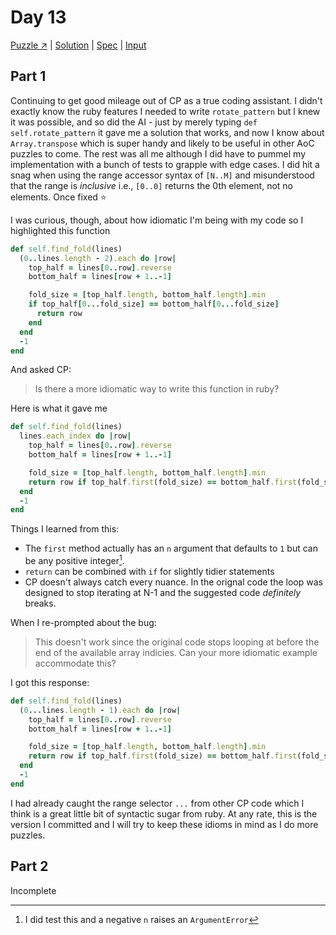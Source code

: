 # Day 13

[Puzzle ↗️](https://adventofcode.com/2023/day/13) |
[Solution](../lib/day13.rb) |
[Spec](../spec/day13_spec.rb) |
[Input](../input/day13.txt)

## Part 1

Continuing to get good mileage out of CP as a true coding assistant. I didn't exactly know the ruby features I needed to
write `rotate_pattern` but I knew it was possible, and so did the AI - just by merely typing `def self.rotate_pattern`
it gave me a solution that works, and now I know about `Array.transpose` which is super handy and likely to be useful in
other AoC puzzles to come. The rest was all me although I did have to pummel my implementation with a bunch of tests to
grapple with edge cases. I did hit a snag when using the range accessor syntax of `[N..M]` and misunderstood that the
range is _inclusive_ i.e., `[0..0]` returns the 0th element, not no elements. Once fixed ⭐

I was curious, though, about how idiomatic I'm being with my code so I highlighted this function

```ruby
def self.find_fold(lines)
  (0..lines.length - 2).each do |row|
    top_half = lines[0..row].reverse
    bottom_half = lines[row + 1..-1]

    fold_size = [top_half.length, bottom_half.length].min
    if top_half[0...fold_size] == bottom_half[0...fold_size]
      return row
    end
  end
  -1
end
```

And asked CP:

> Is there a more idiomatic way to write this function in ruby?

Here is what it gave me

```ruby
def self.find_fold(lines)
  lines.each_index do |row|
    top_half = lines[0..row].reverse
    bottom_half = lines[row + 1..-1]

    fold_size = [top_half.length, bottom_half.length].min
    return row if top_half.first(fold_size) == bottom_half.first(fold_size)
  end
  -1
end
```

Things I learned from this:

- The `first` method actually has an `n` argument that defaults to `1` but can be any positive integer[^first].
- `return` can be combined with `if` for slightly tidier statements
- CP doesn't always catch every nuance. In the orignal code the loop was designed to stop iterating at N-1 and the
  suggested code _definitely_ breaks.

When I re-prompted about the bug:

> This doesn't work since the original code stops looping at before the end of the available array indicies. Can your
> more idiomatic example accommodate this?

I got this response:

```ruby
def self.find_fold(lines)
  (0...lines.length - 1).each do |row|
    top_half = lines[0..row].reverse
    bottom_half = lines[row + 1..-1]

    fold_size = [top_half.length, bottom_half.length].min
    return row if top_half.first(fold_size) == bottom_half.first(fold_size)
  end
  -1
end
```

I had already caught the range selector `...` from other CP code which I think is a great little bit of syntactic sugar
from ruby. At any rate, this is the version I committed and I will try to keep these idioms in mind as I do more puzzles.

## Part 2

Incomplete

[^first]:
    I did test this and a negative `n` raises an `ArgumentError`